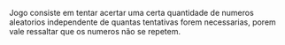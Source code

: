 Jogo consiste em tentar acertar uma certa quantidade de numeros aleatorios independente de quantas tentativas forem necessarias, porem vale ressaltar que os numeros não se repetem.
